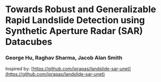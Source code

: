 # Towards Robust and Generalizable Rapid Landslide Detection using Synthetic Aperture Radar (SAR) Datacubes

### George Hu, Raghav Sharma, Jacob Alan Smith

Inspired by: [https://github.com/iprapas/landslide-sar-unet](https://github.com/iprapas/landslide-sar-unet)
